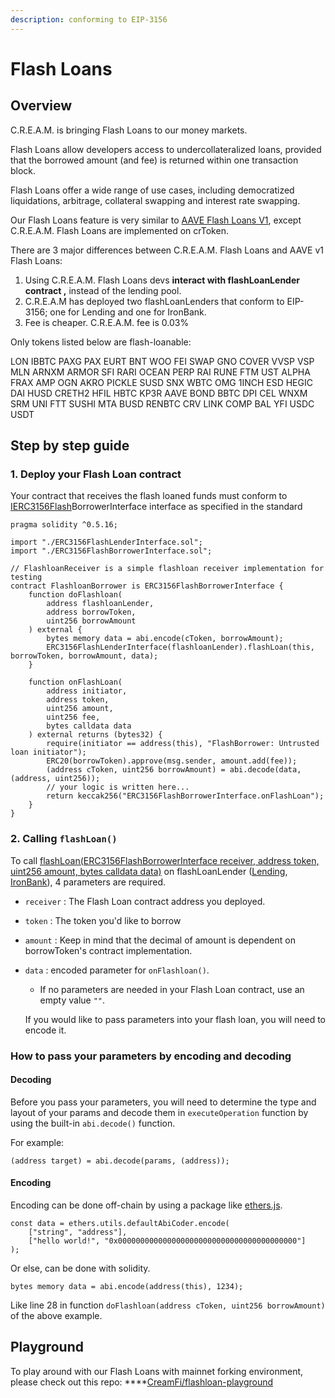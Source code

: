 ```yaml
---
description: conforming to EIP-3156
---
```


# Flash Loans

## Overview

C.R.E.A.M. is bringing Flash Loans to our money markets.

Flash Loans allow developers access to undercollateralized loans, provided that the borrowed amount \(and fee\) is returned within one transaction block.

Flash Loans offer a wide range of use cases, including democratized liquidations, arbitrage, collateral swapping and interest rate swapping.

Our Flash Loans feature is very similar to [AAVE Flash Loans V1](https://aave.com/flash-loans), except C.R.E.A.M. Flash Loans are implemented on crToken.

There are 3 major differences between C.R.E.A.M. Flash Loans and AAVE v1 Flash Loans:

1. Using C.R.E.A.M. Flash Loans devs **interact with flashLoanLender contract ,** instead of the lending pool.
2. C.R.E.A.M has deployed two flashLoanLenders that conform to EIP-3156; one for Lending and one for IronBank.
3. Fee is cheaper. C.R.E.A.M. fee is 0.03%

Only tokens listed below are flash-loanable:

LON IBBTC PAXG PAX EURT BNT WOO FEI SWAP GNO COVER VVSP VSP MLN ARNXM ARMOR SFI RARI OCEAN PERP RAI RUNE FTM UST ALPHA FRAX AMP OGN AKRO PICKLE SUSD SNX WBTC OMG 1INCH ESD HEGIC DAI HUSD CRETH2 HFIL HBTC KP3R AAVE BOND BBTC DPI CEL WNXM SRM UNI FTT SUSHI MTA BUSD RENBTC CRV LINK COMP BAL YFI USDC USDT

## Step by step guide

### 1. Deploy your Flash Loan contract

Your contract that receives the flash loaned funds must conform to [IERC3156Flash](https://eips.ethereum.org/EIPS/eip-3156)BorrowerInterface interface as specified in the standard

```text
pragma solidity ^0.5.16;

import "./ERC3156FlashLenderInterface.sol";
import "./ERC3156FlashBorrowerInterface.sol";

// FlashloanReceiver is a simple flashloan receiver implementation for testing
contract FlashloanBorrower is ERC3156FlashBorrowerInterface {
    function doFlashloan(
        address flashloanLender,
        address borrowToken,
        uint256 borrowAmount
    ) external {
        bytes memory data = abi.encode(cToken, borrowAmount);
        ERC3156FlashLenderInterface(flashloanLender).flashLoan(this, borrowToken, borrowAmount, data);
    }

    function onFlashLoan(
        address initiator,
        address token,
        uint256 amount,
        uint256 fee,
        bytes calldata data
    ) external returns (bytes32) {
        require(initiator == address(this), "FlashBorrower: Untrusted loan initiator");
        ERC20(borrowToken).approve(msg.sender, amount.add(fee));
        (address cToken, uint256 borrowAmount) = abi.decode(data, (address, uint256));
        // your logic is written here...
        return keccak256("ERC3156FlashBorrowerInterface.onFlashLoan");
    }
}
```

### 2. Calling `flashLoan()`

To call [flashLoan\(ERC3156FlashBorrowerInterface receiver, address token, uint256 amount, bytes calldata data\)](https://github.com/CreamFi/compound-protocol/blob/master/contracts/CCollateralCapErc20.sol#L185) on flashLoanLender \([Lending](https://docs.cream.finance/lending/lending-contract-address), [IronBank](https://docs.cream.finance/iron-bank/iron-bank)\), 4 parameters are required.

* `receiver` : The Flash Loan contract address you deployed.
* `token` : The token you'd like to borrow
* `amount` : Keep in mind that the decimal of amount is dependent on borrowToken's contract implementation.
* `data` : encoded parameter for `onFlashloan()`.

  * If no parameters are needed in your Flash Loan contract, use an empty value `""`.

  If you would like to pass parameters into your flash loan, you will need to encode it.

### How to pass your parameters by encoding and decoding

#### Decoding

Before you pass your parameters, you will need to determine the type and layout of your params and decode them in `executeOperation` function by using the built-in `abi.decode()` function.

For example:

```text
(address target) = abi.decode(params, (address));

```

#### Encoding

Encoding can be done off-chain by using a package like [ethers.js](https://docs.ethers.io/v5/api/utils/abi/coder/#AbiCoder--methods).

```text
const data = ethers.utils.defaultAbiCoder.encode(
    ["string", "address"],
    ["hello world!", "0x0000000000000000000000000000000000000000"]
);

```

Or else, can be done with solidity.

```text
bytes memory data = abi.encode(address(this), 1234);

```

Like line 28 in function `doFlashloan(address cToken, uint256 borrowAmount)` of the above example.

## Playground

To play around with our Flash Loans with mainnet forking environment, please check out this repo: ****[CreamFi/flashloan-playground](https://github.com/CreamFi/flashloan-playground)

